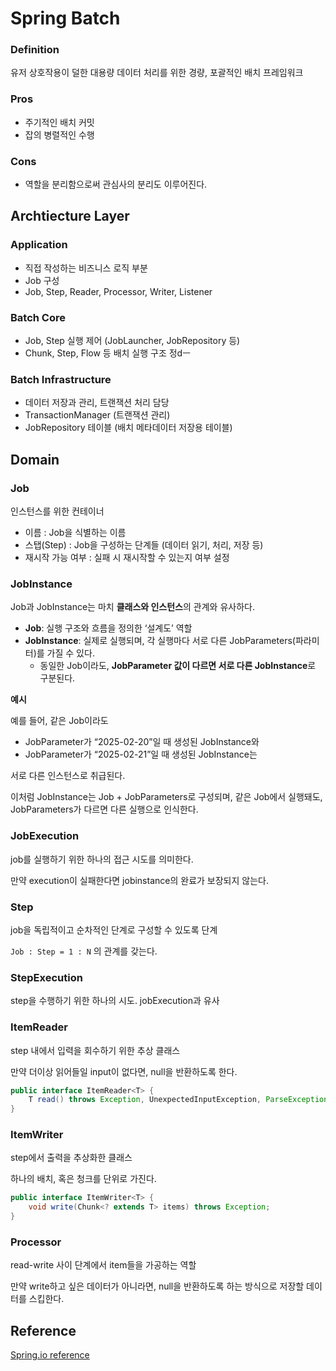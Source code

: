 # Spring Batch

### Definition

유저 상호작용이 덜한 대용량 데이터 처리를 위한 경량, 포괄적인 배치 프레임워크

### Pros

- 주기적인 배치 커밋
- 잡의 병렬적인 수행

### Cons

- 역할을 분리함으로써 관심사의 분리도 이루어진다.



## Archtiecture Layer

### Application

- 직접 작성하는 비즈니스 로직 부분
- Job 구성
- Job, Step, Reader, Processor, Writer, Listener

### Batch Core

- Job, Step 실행 제어 (JobLauncher, JobRepository 등)
- Chunk, Step, Flow 등 배치 실행 구조 정dㅡ

### Batch Infrastructure

- 데이터 저장과 관리, 트랜잭션 처리 담당 
- TransactionManager (트랜잭션 관리)
- JobRepository 테이블 (배치 메타데이터 저장용 테이블)



## Domain

### Job

인스턴스를 위한 컨테이너

- 이름 :  Job을 식별하는 이름
- 스탭(Step) :  Job을 구성하는 단계들 (데이터 읽기, 처리, 저장 등)
- 재시작 가능 여부 : 실패 시 재시작할 수 있는지 여부 설정

### JobInstance

Job과 JobInstance는 마치 **클래스와 인스턴스**의 관계와 유사하다.

- **Job**: 실행 구조와 흐름을 정의한 ‘설계도’ 역할
- **JobInstance**: 실제로 실행되며, 각 실행마다 서로 다른 JobParameters(파라미터)를 가질 수 있다.
  - 동일한 Job이라도, **JobParameter 값이 다르면 서로 다른 JobInstance**로 구분된다.

**예시**

예를 들어, 같은 Job이라도

- JobParameter가 “2025-02-20”일 때 생성된 JobInstance와
- JobParameter가 “2025-02-21”일 때 생성된 JobInstance는

서로 다른 인스턴스로 취급된다.



이처럼 JobInstance는 Job + JobParameters로 구성되며,
같은 Job에서 실행돼도, JobParameters가 다르면 다른 실행으로 인식한다.



### JobExecution

job를 실행하기 위한 하나의 접근 시도를 의미한다.

만약 execution이 실패한다면 jobinstance의 완료가 보장되지 않는다.



### Step

job을 독립적이고 순차적인 단계로 구성할 수 있도록 단계

`Job : Step = 1 : N` 의 관계를 갖는다.



### StepExecution

step을 수행하기 위한 하나의 시도. jobExecution과 유사



### ItemReader

step 내에서 입력을 회수하기 위한 추상 클래스

만약 더이상 읽어들일 input이 없다면, null을 반환하도록 한다.

```java
public interface ItemReader<T> {
    T read() throws Exception, UnexpectedInputException, ParseException, NonTransientResourceException;
}
```



### ItemWriter

step에서 출력을 추상화한 클래스

하나의 배치, 혹은 청크를 단위로 가진다.

```java
public interface ItemWriter<T> {
    void write(Chunk<? extends T> items) throws Exception;
}
```



### Processor

read-write 사이 단계에서 item들을 가공하는 역할

만약 write하고 싶은 데이터가 아니라면, null을 반환하도록 하는 방식으로 저장할 데이터를 스킵한다.



## Reference

[Spring.io reference](https://docs.spring.io/spring-batch/reference/spring-batch-intro.html)

